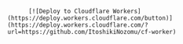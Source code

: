           [![Deploy to Cloudflare Workers](https://deploy.workers.cloudflare.com/button)](https://deploy.workers.cloudflare.com/?url=https://github.com/ItoshikiNozomu/cf-worker)
